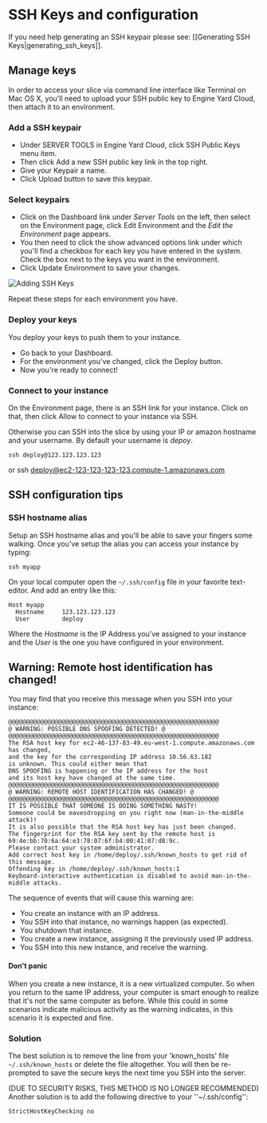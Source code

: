 # SSH Keys and configuration

If you need help generating an SSH keypair please see: [[Generating SSH Keys|generating_ssh_keys]].

## Manage keys

In order to access your slice via command line interface like Terminal on Mac OS X, you'll need to upload your SSH public key to Engine Yard Cloud, then attach it to an environment.

### Add a SSH keypair

  - Under SERVER TOOLS in Engine Yard Cloud, click SSH Public Keys menu item.
  - Then click Add a new SSH public key link in the top right.
  - Give your Keypair a name.
  - Click Upload button to save this keypair.

### Select keypairs

  - Click on the Dashboard link under *Server Tools* on the left, then select on the Environment page, click Edit Environment and the *Edit the Environment* page appears.
  - You then need to click the show advanced options link under which you'll find a checkbox for each key you have entered in the system.  Check the box next to the keys you want in the environment.
  - Click Update Environment to save your changes.

![Adding SSH Keys](images/manage_ssh_keys.jpg)

Repeat these steps for each environment you have.

### Deploy your keys

You deploy your keys to push them to your instance.

  - Go back to your Dashboard.
  - For the environment you've changed, click the Deploy button.
  - Now you're ready to connect!

### Connect to your instance

On the Environment page, there is an SSH link for your instance.  Click on that, then click Allow to connect to your instance via SSH.

Otherwise you can SSH into the slice by using your IP or amazon hostname and your username.  By default your username is *depoy*.

    ssh deploy@123.123.123.123
  or
    ssh deploy@ec2-123-123-123-123.compute-1.amazonaws.com

## SSH configuration tips

### SSH hostname alias

Setup an SSH hostname alias and you'll be able to save your fingers some walking.  Once you've setup the alias you can access your instance by typing:
    
    ssh myapp

On your local computer open the `~/.ssh/config` file in your favorite text-editor.  And add an entry like this:

    Host myapp
      Hostname     123.123.123.123
      User         deploy

Where the *Hostname* is the IP Address you've assigned to your instance and the *User* is the one you have configured in your environment.


## Warning: Remote host identification has changed!

You may find that you receive this message when you SSH into your instance:

    @@@@@@@@@@@@@@@@@@@@@@@@@@@@@@@@@@@@@@@@@@@@@@@@@@@@@@@@@@@ 
    @ WARNING: POSSIBLE DNS SPOOFING DETECTED! @ 
    @@@@@@@@@@@@@@@@@@@@@@@@@@@@@@@@@@@@@@@@@@@@@@@@@@@@@@@@@@@ 
    The RSA host key for ec2-46-137-83-49.eu-west-1.compute.amazonaws.com has changed, 
    and the key for the corresponding IP address 10.56.63.182 
    is unknown. This could either mean that 
    DNS SPOOFING is happening or the IP address for the host 
    and its host key have changed at the same time. 
    @@@@@@@@@@@@@@@@@@@@@@@@@@@@@@@@@@@@@@@@@@@@@@@@@@@@@@@@@@@ 
    @ WARNING: REMOTE HOST IDENTIFICATION HAS CHANGED! @ 
    @@@@@@@@@@@@@@@@@@@@@@@@@@@@@@@@@@@@@@@@@@@@@@@@@@@@@@@@@@@ 
    IT IS POSSIBLE THAT SOMEONE IS DOING SOMETHING NASTY! 
    Someone could be eavesdropping on you right now (man-in-the-middle attack)! 
    It is also possible that the RSA host key has just been changed. 
    The fingerprint for the RSA key sent by the remote host is 
    69:4e:bb:70:6a:64:e3:78:07:6f:b4:00:41:07:d8:9c. 
    Please contact your system administrator. 
    Add correct host key in /home/deploy/.ssh/known_hosts to get rid of this message. 
    Offending key in /home/deploy/.ssh/known_hosts:1 
    Keyboard-interactive authentication is disabled to avoid man-in-the-middle attacks.

The sequence of events that will cause this warning are:

  - You create an instance with an IP address.
  - You SSH into that instance, no warnings happen (as expected).
  - You shutdown that instance.
  - You create a new instance, assigning it the previously used IP address.
  - You SSH into this new instance, and receive the warning.

#### Don't panic

When you create a new instance, it is a new virtualized computer.  So when you return to the same IP address, your computer is smart enough to realize that it's not the same computer as before.  While this could in some scenarios indicate malicious activity as the warning indicates, in this scenario it is expected and fine.

### Solution

The best solution is to remove the line from your 'known_hosts' file `~/.ssh/known_hosts` or delete the file altogether. You will then be re-prompted to save the secure keys the next time you SSH into the server.

(DUE TO SECURITY RISKS, THIS METHOD IS NO LONGER RECOMMENDED) Another solution is to add the following directive to your ''~/.ssh/config'':

    StrictHostKeyChecking no

